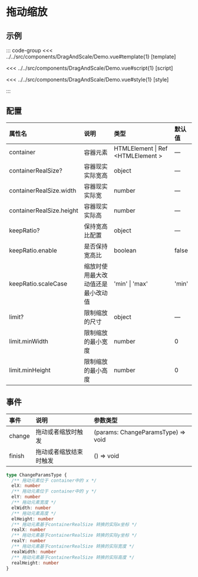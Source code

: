 # 拖动缩放

## 示例

<script setup lang="ts">
import Demo from '@/components/DragAndScale/Demo.vue'

</script>

<Demo></Demo>

::: code-group
<<< ../../src/components/DragAndScale/Demo.vue#template{1} [template]

<<< ../../src/components/DragAndScale/Demo.vue#script{1} [script]

<<< ../../src/components/DragAndScale/Demo.vue#style{1} [style]

:::

## 配置

|          属性名          |        说明         |      类型      |    默认值     |
| :----------------------- | :------------------ | :-------------| :----------- |
| container                | 容器元素             | HTMLElement &#124; Ref &lt;HTMLElement &gt;     |   —   |
| containerRealSize?       | 容器现实实际宽高      | object        | —           |
| containerRealSize.width  | 容器现实实际宽        | number        | —           |
| containerRealSize.height | 容器现实实际高        | number        | —           |
| keepRatio?                | 保持宽高比配置        | object        | —           |
| keepRatio.enable         | 是否保持宽高比        | boolean       | false       |
| keepRatio.scaleCase      | 缩放时使用最大改动值还是最小改动值      | 'min' &#124; 'max'  |     'min'     |
| limit?                   | 限制缩放的尺寸        | object        |  —          |
| limit.minWidth           | 限制缩放的最小宽度     | number       | 0           |
| limit.minHeight          | 限制缩放的最小高度     | number       | 0           |

## 事件

|   事件     |        说明          |            参数类型                |
| :-------  | :------------------ | :-------------------------------   |
| change     | 拖动或者缩放时触发    | (params: ChangeParamsType) => void    |
| finish  | 拖动或者缩放结束时触发    | () => void                     |

```ts
type ChangeParamsType {
  /** 拖动元素位于 container中的 x */
  elX: number
  /** 拖动元素位于 container中的 y */
  elY: number
  /** 拖动元素宽度 */
  elWidth: number
  /** 拖动元素高度 */
  elHeight: number
  /** 拖动元素基于containerRealSize 转换的实际x坐标 */
  realX: number
  /** 拖动元素基于containerRealSize 转换的实际y坐标 */
  realY: number
  /** 拖动元素基于containerRealSize 转换的实际宽度 */
  realWidth: number
  /** 拖动元素基于containerRealSize 转换的实际高度 */
  realHeight: number
}
```
